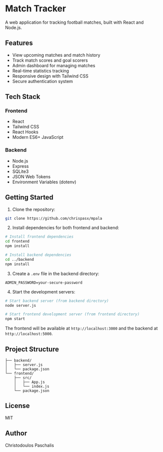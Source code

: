 #  Match Tracker

A web application for tracking football matches, built with React and Node.js.

## Features

- View upcoming matches and match history
- Track match scores and goal scorers
- Admin dashboard for managing matches
- Real-time statistics tracking
- Responsive design with Tailwind CSS
- Secure authentication system

## Tech Stack

### Frontend
- React
- Tailwind CSS
- React Hooks
- Modern ES6+ JavaScript

### Backend
- Node.js
- Express
- SQLite3
- JSON Web Tokens
- Environment Variables (dotenv)

## Getting Started

1. Clone the repository:
```sh
git clone https://github.com/chrispasx/mpala
```

2. Install dependencies for both frontend and backend:
```sh
# Install frontend dependencies
cd frontend
npm install

# Install backend dependencies
cd ../backend
npm install
```

3. Create a `.env` file in the backend directory:
```
ADMIN_PASSWORD=your-secure-password
```

4. Start the development servers:
```sh
# Start backend server (from backend directory)
node server.js

# Start frontend development server (from frontend directory)
npm start
```

The frontend will be available at `http://localhost:3000` and the backend at `http://localhost:5000`.

## Project Structure
```
├── backend/
│   ├── server.js
│   └── package.json
└── frontend/
    ├── src/
    │   ├── App.js
    │   └── index.js
    └── package.json
```

## License
MIT

## Author
Christodoulos Paschalis
